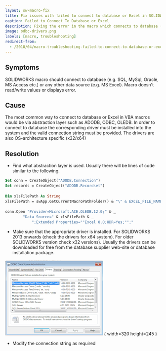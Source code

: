 ```yaml
---
layout: sw-macro-fix
title: Fix issues with failed to connect to database or Excel in SOLIDWORKS macro
caption: Failed to Connect To Database or Excel
description: Fixing the error in the macro which connects to database (e.g. SQL, MySql, Oracle, MS Access etc.) or any other data source and doesn't read/write values or displays error
image: odbc-drivers.png
labels: [macro, troubleshooting]
redirect-from:
  - /2018/04/macro-troubleshooting-failed-to-connect-to-database-or-excel.html
---
```

## Symptoms

SOLIDWORKS macro should connect to database (e.g. SQL, MySql, Oracle, MS Access etc.) or any other data source (e.g. MS Excel).
Macro doesn't read/write values or displays error.

## Cause

The most common way to connect to database or Excel in VBA macros would be via abstraction layer such as ADODB, ODBC, OLEDB.
In order to connect to database the corresponding driver must be installed into the system and the valid connection string must be provided.
The drivers are also OS-architecture specific (x32/x64)

## Resolution

* Find what abstraction layer is used. Usually there will be lines of code similar to the following.

~~~ vb
Set conn = CreateObject("ADODB.Connection")
Set records = CreateObject("ADODB.Recordset")
    
Dim xlsFilePath As String
xlsFilePath = swApp.GetCurrentMacroPathFolder() & "\" & EXCEL_FILE_NAME
    
conn.Open "Provider=Microsoft.ACE.OLEDB.12.0;" & _
        "Data Source=" & xlsFilePath & _
            ";Extended Properties=""Excel 8.0;HDR=Yes;"";"
~~~



* Make sure that the appropriate driver is installed. For SOLIDWORKS 2013 onwards (check the drivers for x64 system).
For older SOLIDWORKS version check x32 versions). Usually the drivers can be downloaded for free from the database supplier web-site or database installation package.

![List of ODBC drivers](odbc-drivers.png){ width=320 height=245 }

* Modify the connection string as required
